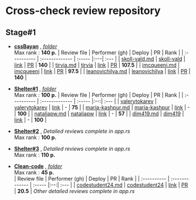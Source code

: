 # Cross-check review repository

## Stage#1

- **[cssBayan](https://github.com/DrDiman/CSS-Bayan-task)** , *[folder](./stage1/cssBayan/)*  
  Max rank : **140 p.**
  | Review file | Performer (gh) | Deploy | PR | Rank |
  | :---------- | :------------- | :----- |:---| :--- |
  | [skoll-vald.md](./stage1/cssBayan/reviews/skoll-vald.md) | [skoll-vald](https://github.com/skoll-vald) | [link](https://skoll-vald.github.io/cssBayan/cssBayan/index.html) | [PR](https://github.com/skoll-vald/cssBayan/pull/1) | **140** |
  | [tirvia.md](./stage1/cssBayan/reviews/tirvia.md) | [tirvia](https://github.com/tirvia) | [link](https://tirvia.github.io/cssBayan/) | [PR](https://github.com/Tirvia/cssBayan/pull/1) | **107.5** |
  | [imcqueeni.md](./stage1/cssBayan/reviews/imcqueeni.md) | [imcqueeni](https://github.com/imcqueeni) | [link](https://imcqueeni.github.io/cssBayan/cssBayan/index.html) | [PR](https://github.com/IMcQueenI/cssBayan/pull/1) | **97.5** |
  | [leanovichilya.md](./stage1/cssBayan/reviews/leanovichilya.md) | [leanovichilya](https://github.com/leanovichilya) | [link](https://leanovichilya.github.io/cssBayan/cssBayan/index.html) | [PR](https://github.com/leanovichilya/cssBayan/pull/1) | **140** |

- **[Shelter#1](https://github.com/rolling-scopes-school/tasks/blob/master/tasks/shelter/shelter-part1.md)** , *[folder](./stage1/shelter-1/)*  
   Max rank : **100 p.**
  | Review file | Performer (gh) | Deploy | PR | Rank |
  | :---------- | :------------- | :----- |:--:| :--- |
  | [valerytokarev](./stage1/shelter-1/reviews/valerytokarev.md) | [valerytokarev](https://github.com/valerytokarev) | [link](https://rolling-scopes-school.github.io/valerytokarev-JSFE2023Q1/pages/main/index.html) | - | **75** |
  | [maria-kashpur.md](./stage1/shelter-1/reviews/maria-kashpur.md) | [maria-kashpur](https://github.com/maria-kashpur) | [link](https://rolling-scopes-school.github.io/maria-kashpur-JSFE2023Q1/shelter/) | - | **100** |
  | [nataliapw.md](./stage1/shelter-1/reviews/nataliapw.md) | [nataliapw](https://github.com/nataliapw) | [link](http://s29645vv.beget.tech/NataliaPW/shelter/) | - | **57** |
  | [dim419.md](./stage1/shelter-1/reviews/dim419.md) | [dim419](https://github.com/dim419) | [link](https://rolling-scopes-school.github.io/dim419-JSFE2023Q1/shelter) | - | **100** |

- **[Shelter#2](https://github.com/rolling-scopes-school/tasks/blob/master/tasks/shelter/shelter-part2.md)** , *Detailed reviews complete in app.rs*  
  Max rank : **100 p.**  

- **[Shelter#3](https://github.com/rolling-scopes-school/tasks/blob/master/tasks/shelter/shelter-part3.md)** , *Detailed reviews complete in app.rs*  
  Max rank : **110 p.**  

- **[Clean-code](https://github.com/rolling-scopes-school/tasks/blob/master/stage1/modules/clean-code/clean-code-s1e1.md)** , *[folder](./stage1/clean-code/)*  
  Max rank : **45 p.**  
  | Review file | Performer (gh) | Deploy | PR | Rank |
  | :---------- | :------------- | :----- |:--:| :--- |
  | [codestudent24.md](./stage1/clean-code/reviews/codestudent24.md) | [codestudent24](https://github.com/codestudent24) | [link](https://codestudent24.github.io/clean-code-s1e1/) | [PR](https://github.com/codestudent24/clean-code-s1e1/pull/1) | **20.5** |
  *Other detailed reviews complete in app.rs*  